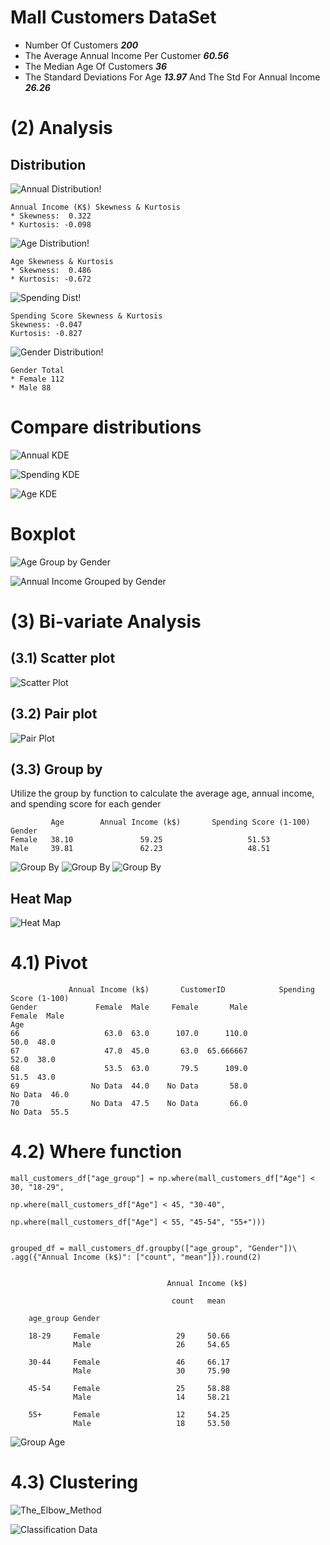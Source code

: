 # Mall Customers DataSet 

* Number Of Customers **_200_**
* The Average Annual Income Per Customer **_60.56_**
* The Median Age Of Customers **_36_**
* The Standard Deviations For Age **_13.97_** And The Std For Annual Income **_26.26_**

# (2) Analysis
## Distribution

![Annual Distribution!](charts/annual_dist.png)

    Annual Income (K$) Skewness & Kurtosis  
    * Skewness:  0.322
    * Kurtosis: -0.098

![Age Distribution!](charts/age_dist.png)

    Age Skewness & Kurtosis
    * Skewness:  0.486
    * Kurtosis: -0.672


![Spending Dist!](charts/spending_dist.png)

    Spending Score Skewness & Kurtosis 
    Skewness: -0.047
    Kurtosis: -0.827

![Gender Distribution!](charts/gender_dist.png)

    Gender Total
    * Female 112
    * Male 88

# Compare distributions

![Annual KDE](charts/kde_annual.png)

![Spending KDE](charts/kde_spendingScore.png)

![Age KDE](charts/kde_age.png)

# Boxplot
![Age Group by Gender](charts/boxplot_age.png)

![Annual Income Grouped by Gender](charts/boxplot_annual_income.png)



# (3) Bi-variate Analysis
## (3.1) Scatter plot

![Scatter Plot](charts/scatter_plot.png)

## (3.2) Pair plot

![Pair Plot](charts/pairplot.png)

## (3.3) Group by
Utilize the group by function to calculate the average age, annual income, and spending score for each gender

             Age        Annual Income (k$)       Spending Score (1-100)
    Gender                                                   
    Female   38.10               59.25                   51.53
    Male     39.81               62.23                   48.51

![Group By](charts/groupby.png)
![Group By](charts/highest_Avg.png)
![Group By](charts/highest_annual.png)

## Heat Map

![Heat Map](charts/heatmap.png)


# 4.1) Pivot

                 Annual Income (k$)       CustomerID            Spending Score (1-100)      
    Gender             Female  Male     Female       Male                 Female  Male
    Age                                                                               
    66                   63.0  63.0      107.0      110.0                   50.0  48.0
    67                   47.0  45.0       63.0  65.666667                   52.0  38.0
    68                   53.5  63.0       79.5      109.0                   51.5  43.0
    69                No Data  44.0    No Data       58.0                No Data  46.0
    70                No Data  47.5    No Data       66.0                No Data  55.5


# 4.2) Where function
    mall_customers_df["age_group"] = np.where(mall_customers_df["Age"] < 30, "18-29",
                                          np.where(mall_customers_df["Age"] < 45, "30-40",
                                          np.where(mall_customers_df["Age"] < 55, "45-54", "55+")))


    grouped_df = mall_customers_df.groupby(["age_group", "Gender"])\
    .agg({"Annual Income (k$)": ["count", "mean"]}).round(2)


                                       Annual Income (k$) 

                                        count   mean

        age_group Gender   

        18-29     Female                 29     50.66
                  Male                   26     54.65
        
        30-44     Female                 46     66.17
                  Male                   30     75.90

        45-54     Female                 25     58.88
                  Male                   14     58.21

        55+       Female                 12     54.25
                  Male                   18     53.50


![Group Age](charts/plot_new_column.png)

# 4.3) Clustering 

![The_Elbow_Method](charts/elbow_method.png)
        

![Classification Data](charts/classification_Data.png)


